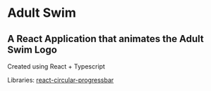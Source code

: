 # Adult Swim

## A React Application that animates the Adult Swim Logo

Created using React + Typescript

Libraries:
[react-circular-progressbar](https://www.npmjs.com/package/react-circular-progressbar)
